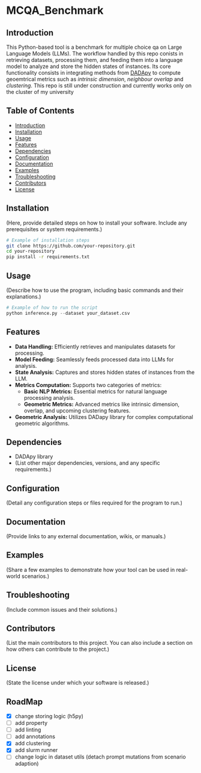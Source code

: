 # MCQA_Benchmark

## Introduction

This Python-based tool is a benchmark for multiple choice qa on Large Language Models (LLMs). The workflow handled by this repo conists in retrieving datasets, processing them, and feeding them into a language model to analyze and store the hidden states of instances. Its core functionality consists in integrating  methods from [DADApy](https://dadapy.readthedocs.io/en/latest/) to compute geoemtrical metrics such as *intrinsic dimension*, *neighbour overlap* and *clustering*. 
This repo is still under construction and currently works only on the cluster of my university 

## Table of Contents

- [Introduction](#introduction)
- [Installation](#installation)
- [Usage](#usage)
- [Features](#features)
- [Dependencies](#dependencies)
- [Configuration](#configuration)
- [Documentation](#documentation)
- [Examples](#examples)
- [Troubleshooting](#troubleshooting)
- [Contributors](#contributors)
- [License](#license)

## Installation

(Here, provide detailed steps on how to install your software. Include any prerequisites or system requirements.)

```bash
# Example of installation steps
git clone https://github.com/your-repository.git
cd your-repository
pip install -r requirements.txt
```

## Usage

(Describe how to use the program, including basic commands and their explanations.)

```python
# Example of how to run the script
python inference.py --dataset your_dataset.csv
```

## Features

- **Data Handling:** Efficiently retrieves and manipulates datasets for processing.
- **Model Feeding:** Seamlessly feeds processed data into LLMs for analysis.
- **State Analysis:** Captures and stores hidden states of instances from the LLM.
- **Metrics Computation:** Supports two categories of metrics:
  - **Basic NLP Metrics:** Essential metrics for natural language processing analysis.
  - **Geometric Metrics:** Advanced metrics like intrinsic dimension, overlap, and upcoming clustering features.
- **Geometric Analysis:** Utilizes DADapy library for complex computational geometric algorithms.

## Dependencies

- DADApy library
- (List other major dependencies, versions, and any specific requirements.)

## Configuration

(Detail any configuration steps or files required for the program to run.)

## Documentation

(Provide links to any external documentation, wikis, or manuals.)

## Examples

(Share a few examples to demonstrate how your tool can be used in real-world scenarios.)

## Troubleshooting

(Include common issues and their solutions.)

## Contributors

(List the main contributors to this project. You can also include a section on how others can contribute to the project.)

## License

(State the license under which your software is released.)

## RoadMap

- [x] change storing logic (h5py)
- [ ] add property
- [ ] add linting
- [ ] add annotations
- [x] add clustering
- [x] add slurm runner
- [ ] change logic in dataset utils (detach prompt mutations from scenario adaption)
